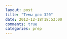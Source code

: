 ```yaml
---
layout: post
title: "Темы для 320"
date: 2012-12-18T18:53:00
comments: true
categories: prep
---
```


